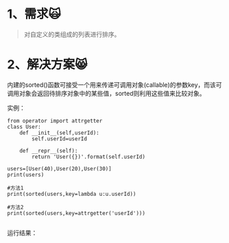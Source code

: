# 1、需求🙀

> 对自定义的类组成的列表进行排序。

# 2、解决方案😸

内建的sorted\(\)函数可接受一个用来传递可调用对象\(callable\)的参数key，而该可调用对象会返回待排序对象中的某些值，sorted则利用这些值来比较对象。

实例：

```
from operator import attrgetter
class User:
    def __init__(self,userId):
        self.userId=userId

    def __repr__(self):
        return 'User({})'.format(self.userId)

users=[User(40),User(20),User(30)]
print(users)

#方法1
print(sorted(users,key=lambda u:u.userId))

#方法2
print(sorted(users,key=attrgetter('userId')))


```

运行结果：

```

```



